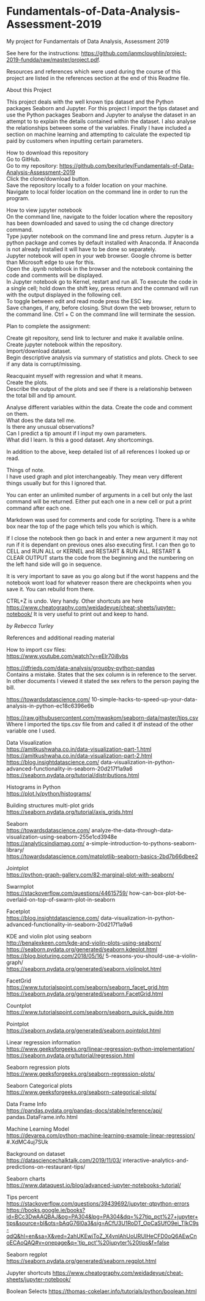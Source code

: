 # Fundamentals-of-Data-Analysis-Assessment-2019
My project for Fundamentals of Data Analysis, Assessment 2019

See here for the instructions: https://github.com/ianmcloughlin/project-2019-fundda/raw/master/project.pdf. 

Resources and references which were used during the course of this project are listed in the references section at the end of this Readme file.


About this Project    

This project deals with the well known tips dataset and the Python packages Seaborn and Jupyter. For this project I import the tips dataset and use the Python packages Seaborn and Jupyter to analyse the dataset in an attempt to to explain the details contained within the dataset. I also analyse the relationships between some of the variables.  Finally I have included a section on machine learning and attempting to calculate the expected tip paid by customers when inputting certain parameters.    

How to download this repository    
Go to GitHub.    
Go to my repository: https://github.com/bexiturley/Fundamentals-of-Data-Analysis-Assessment-2019    
Click the clone/download button.    
Save the repository locally to a folder location on your machine.    
Navigate to local folder location on the command line in order to run the program.    

How to view jupyter notebook    
On the command line, navigate to the folder location where the repository has been downloaded and saved to using the cd change directory command.    
Type jupyter notebook on the command line and press return.  Jupyter is a python package and comes by default installed with Anaconda. If Anaconda is not already installed it will have to be done so separately.    
Jupyter notebook will open in your web browser.  Google chrome is better than Microsoft edge to use for this.     
Open the .ipynb notebook in the browser and the notebook containing the code and comments will be displayed.    
In Jupyter notebook go to Kernel, restart and run all.  To execute the code in a single cell; hold down the shift key, press return and the command will run with the output displayed in the following cell.    
To toggle between edit and read mode press the ESC key.    
Save changes, if any, before closing. Shut down the web browser, return to the command line. Ctrl + C on the command line will terminate the session.       
    
    
Plan to complete the assignment:

Create git repository, send link to lecturer and make it available online.   Create jupyter notebook within the repository.    
Import/download dataset.    
Begin descriptive analysis via summary of statistics and plots.  Check to see if any data is corrupt/missing.    
    
Reacquaint myself with regression and what it means.    
Create the plots.    
Describe the output of the plots and see if there is a relationship between the total bill and tip amount.    
    
Analyse different variables within the data.  Create the code and comment on them.    
What does the data tell me.      
Is there any unusual observations?    
Can I predict a tip amount if I input my own parameters.    
What did I learn. Is this a good dataset. Any shortcomings.    
     
In addition to the above, keep detailed list of all references I looked up or read.     
    
    
Things of note.    
I have used graph and plot interchangeably.  They mean very different things usually but for this I ignored that.    
    
You can enter an unlimited number of arguments in a cell but only the last command will be returned.  Either put each one in a new cell or put a print command after each one.    
    
Markdown was used for comments and code for scripting. There is a white box near the top of the page which tells you which is which.

If I close the notebook then go back in and enter a new argument it may not run  if it is dependant on previous ones also executing first.  I can then go to CELL and RUN ALL or KERNEL and RESTART & RUN ALL.  RESTART & CLEAR OUTPUT starts the code from the beginning and the numbering on the left hand side will go in sequence.

It is very important to save as you go along but if the worst happens and the notebook wont load for whatever reason there are checkpoints when you save it.  You can rebuild from there.

CTRL+Z is undo. Very handy.  Other shortcuts are here https://www.cheatography.com/weidadeyue/cheat-sheets/jupyter-notebook/  It is very useful to print out and keep to hand.








    
*by Rebecca Turley*    
    
    
References and additional reading material     
    
How to import csv files:    
https://www.youtube.com/watch?v=eEIr70i8vbs    
    
https://dfrieds.com/data-analysis/groupby-python-pandas   
Contains a mistake. States that the sex column is in reference to the server. In other documents I viewed it stated the sex refers to the person paying the bill.     
    
https://towardsdatascience.com/    10-simple-hacks-to-speed-up-your-data-analysis-in-python-ec18c6396e6b    
     
https://raw.githubusercontent.com/mwaskom/seaborn-data/master/tips.csv     
Where I imported the tips.csv file from and called it df instead of the other variable one I used.    
     
Data Visualization    
https://amitkushwaha.co.in/data-visualization-part-1.html    
https://amitkushwaha.co.in/data-visualization-part-2.html    
https://blog.insightdatascience.com/    data-visualization-in-python-advanced-functionality-in-seaborn-20d217f1a9a6    
https://seaborn.pydata.org/tutorial/distributions.html    
    
Histograms in Python    
https://plot.ly/python/histograms/    
    
Building structures multi-plot grids    
https://seaborn.pydata.org/tutorial/axis_grids.html    
    
Seaborn    
https://towardsdatascience.com/    analyze-the-data-through-data-visualization-using-seaborn-255e1cd3948e    
https://analyticsindiamag.com/    a-simple-introduction-to-pythons-seaborn-library/    
https://towardsdatascience.com/matplotlib-seaborn-basics-2bd7b66dbee2    
    
Jointplot    
https://python-graph-gallery.com/82-marginal-plot-with-seaborn/    
    
Swarmplot    
https://stackoverflow.com/questions/44615759/      how-can-box-plot-be-overlaid-on-top-of-swarm-plot-in-seaborn      
    
Facetplot    
https://blog.insightdatascience.com/    data-visualization-in-python-advanced-functionality-in-seaborn-20d217f1a9a6    
    
KDE and violin plot using seaborn    
http://benalexkeen.com/kde-and-violin-plots-using-seaborn/    
https://seaborn.pydata.org/generated/seaborn.kdeplot.html    
https://blog.bioturing.com/2018/05/16/      5-reasons-you-should-use-a-violin-graph/    
https://seaborn.pydata.org/generated/seaborn.violinplot.html    
    
FacetGrid    
https://www.tutorialspoint.com/seaborn/seaborn_facet_grid.htm    
https://seaborn.pydata.org/generated/seaborn.FacetGrid.html    
    
Countplot    
https://www.tutorialspoint.com/seaborn/seaborn_quick_guide.htm    
    
Pointplot    
https://seaborn.pydata.org/generated/seaborn.pointplot.html    
     
Linear regression information    
https://www.geeksforgeeks.org/linear-regression-python-implementation/    
https://seaborn.pydata.org/tutorial/regression.html    
    
Seaborn regression plots    
https://www.geeksforgeeks.org/seaborn-regression-plots/    
    
Seaborn Categorical plots    
https://www.geeksforgeeks.org/seaborn-categorical-plots/    
     
Data Frame Info    
https://pandas.pydata.org/pandas-docs/stable/reference/api/    pandas.DataFrame.info.html    
    
Machine Learning Model    
https://devarea.com/python-machine-learning-example-linear-regression/    #.XdMC4uj7SUk    
    
Background on dataset    
https://datasciencechalktalk.com/2019/11/03/    interactive-analytics-and-predictions-on-restaurant-tips/    
    
Seaborn charts    
https://www.dataquest.io/blog/advanced-jupyter-notebooks-tutorial/    
    
Tips percent    
https://stackoverflow.com/questions/39439692/jupyter-qtpython-errors    
https://books.google.ie/books?id=BCc3DwAAQBAJ&pg=PA304&lpg=PA304&dq=%27tip_pct%27+jupyter+tips&source=bl&ots=bAqG76l0a3&sig=ACfU3U1RoDT_OpCaSUfO9ei_TIkC9s-qdQ&hl=en&sa=X&ved=2ahUKEwiToZ_X4vnlAhUoURUIHeCFD0oQ6AEwCnoECAoQAQ#v=onepage&q='tip_pct'%20jupyter%20tips&f=false    
    
Seaborn regplot    
https://seaborn.pydata.org/generated/seaborn.regplot.html    
    
Jupyter shortcuts
https://www.cheatography.com/weidadeyue/cheat-sheets/jupyter-notebook/

Boolean Selects
https://thomas-cokelaer.info/tutorials/python/boolean.html